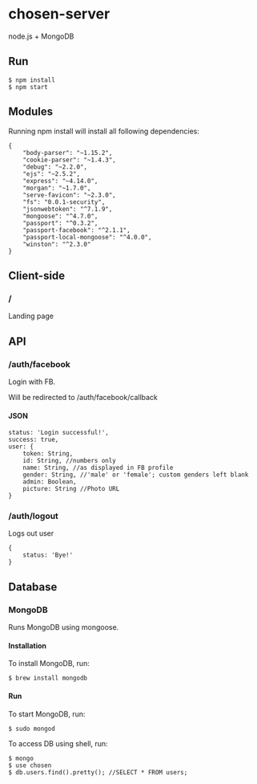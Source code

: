 # chosen-server

node.js + MongoDB

## Run
```
$ npm install
$ npm start
```

## Modules

Running npm install will install all following dependencies:

```
{
    "body-parser": "~1.15.2",
    "cookie-parser": "~1.4.3",
    "debug": "~2.2.0",
    "ejs": "~2.5.2",
    "express": "~4.14.0",
    "morgan": "~1.7.0",
    "serve-favicon": "~2.3.0",
    "fs": "0.0.1-security",
    "jsonwebtoken": "^7.1.9",
    "mongoose": "^4.7.0",
    "passport": "^0.3.2",
    "passport-facebook": "^2.1.1",
    "passport-local-mongoose": "^4.0.0",
    "winston": "^2.3.0"
}
```

## Client-side

### /

Landing page

## API

### /auth/facebook

Login with FB.

Will be redirected to /auth/facebook/callback

#### JSON
```
status: 'Login successful!',
success: true,
user: {
    token: String,
    id: String, //numbers only
    name: String, //as displayed in FB profile
    gender: String, //'male' or 'female'; custom genders left blank
    admin: Boolean,
    picture: String //Photo URL
}
```

### /auth/logout

Logs out user

```
{
    status: 'Bye!'
}
```

## Database

### MongoDB

Runs MongoDB using mongoose.

#### Installation

To install MongoDB, run:

```
$ brew install mongodb
```

#### Run

To start MongoDB, run:

```
$ sudo mongod
```

To access DB using shell, run:

```
$ mongo
$ use chosen
$ db.users.find().pretty(); //SELECT * FROM users;
```

